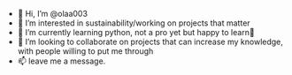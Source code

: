 - 👋 Hi, I’m @olaa003
- 👀 I’m interested in sustainability/working on projects that matter
- 🌱 I’m currently learning python, not a pro yet but happy to learn
- 💞️ I’m looking to collaborate on projects that can increase my knowledge, with people willing to put me through
- 📫 leave me a message.

<!---
olaa003/olaa003 is a ✨ special ✨ repository because its `README.md` (this file) appears on your GitHub profile.
You can click the Preview link to take a look at your changes.
--->
